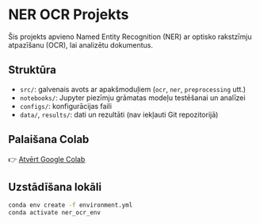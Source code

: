 # NER OCR Projekts

Šis projekts apvieno Named Entity Recognition (NER) ar optisko rakstzīmju atpazīšanu (OCR), lai analizētu dokumentus.

## Struktūra

- `src/`: galvenais avots ar apakšmoduļiem (`ocr`, `ner`, `preprocessing` utt.)
- `notebooks/`: Jupyter piezīmju grāmatas modeļu testēšanai un analīzei
- `configs/`: konfigurācijas faili
- `data/`, `results/`: dati un rezultāti (nav iekļauti Git repozitorijā)

## Palaišana Colab

👉 [Atvērt Google Colab](https://colab.research.google.com/github/<lietotājvārds>/<repo-nosaukums>/blob/main/notebooks/<fails>.ipynb)

## Uzstādīšana lokāli

```bash
conda env create -f environment.yml
conda activate ner_ocr_env
